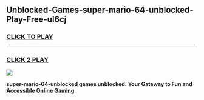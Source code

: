 
## Unblocked-Games-super-mario-64-unblocked-Play-Free-ul6cj
<h3>
<a href="https://premium76.site?title=super-mario-64-unblocked&ref=10A">CLICK TO PLAY</a></h3>
<hr>

<h3>
<a href="https://premium76.site?title=super-mario-64-unblocked&ref=10A">CLICK 2 PLAY</a>
  
</h3>

<a href="https://premium76.site?title=super-mario-64-unblocked&ref=10A"><img src="https://clearcache.store/games.png"></a>


**super-mario-64-unblocked games unblocked: Your Gateway to Fun and Accessible Online Gaming**
